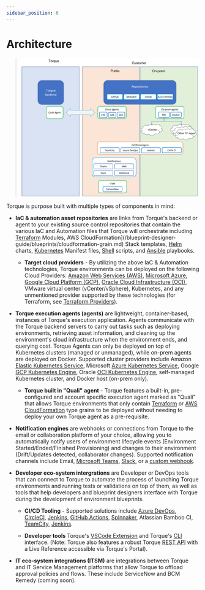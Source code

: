 ```yaml
---
sidebar_position: 6
---
```


# Architecture

> ![Locale Dropdown](/img/torque-architecture.png)

Torque is purpose built with multiple types of components in mind: 

- __IaC & automation asset repositories__ are links from Torque's backend or agent to your existing source control repositories that contain the various IaC and Automation files that Torque will orchestrate including [Terraform](/blueprint-designer-guide/blueprints/terraform-grain.md) Modules, AWS CloudFormation](/blueprint-designer-guide/blueprints/cloudformation-grain.md) Stack templates, [Helm](/blueprint-designer-guide/blueprints/helm-grain.md) charts, [Kubernetes](/blueprint-designer-guide/blueprints/kubernetes-grain.md) Manifest files, [Shell](/blueprint-designer-guide/blueprints/shell-grain.md) scripts, and [Ansible](/blueprint-designer-guide/blueprints/ansible-grain.md) playbooks. 

  - __Target cloud providers__ - By utilizing the above IaC & Automation technologies, Torque environments can be deployed on the following Cloud Providers: [Amazon Web Services (AWS)](https://aws.amazon.com/), [Microsoft Azure](https://azure.microsoft.com/), [Google Cloud Platform (GCP)](https://cloud.google.com/), [Oracle Cloud Infrastructure (OCI)](https://www.oracle.com/cloud/), VMware virtual center (vCenter/vSphere), Kubernetes, and any unmentioned provider supported by these technologies (for Terraform, see [Terraform Providers](https://registry.terraform.io/browse/providers)). 

- __Torque execution agents (agents)__ are lightweight, container-based, instances of Torque's execution application. Agents communicate with the Torque backend servers to carry out tasks such as deploying environments, retrieving asset information, and cleaning up the environment's cloud infrastructure when the environment ends, and querying cost. Torque Agents can only be deployed on top of Kubernetes clusters (managed or unmanaged), while on-prem agents are deployed on Docker. Supported cluster providers include Amazon [Elastic Kubernetes Service](https://aws.amazon.com/eks/), Microsoft [Azure Kubernetes Service](https://azure.microsoft.com/en-us/products/kubernetes-service), Google [GCP Kubernetes Engine](https://cloud.google.com/kubernetes-engine), Oracle [OCI Kubernetes Engine](https://www.oracle.com/cloud/cloud-native/container-engine-kubernetes/), self-managed Kubernetes cluster, and Docker host (on-prem only).

  - __Torque built in "Quali" agent__ - Torque features a built-in, pre-configured and account specific execution agent marked as "Quali" that allows Torque environments that only contain [Terraform](/blueprint-designer-guide/blueprints/terraform-grain.md) or [AWS CloudFormation](/blueprint-designer-guide/blueprints/cloudformation-grain.md) type grains to be deployed without needing to deploy your own Torque agent as a pre-requisite.

- __Notification engines__ are webhooks or connections from Torque to the email or collaboration platform of your choice, allowing you to automatically notify users of environment lifecycle events (Environment Started/Ended/Finished Provisioning) and changes to their environment (Drift/Updates detected, collaborator changes). Supported notification channels include Email, [Microsoft Teams](https://www.microsoft.com/en-us/microsoft-teams/group-chat-software), [Slack](https://slack.com), or a [custom webhook](/admin-guide/notifications.md).

- __Developer eco-system intergrations__ are Developer or DevOps tools that can connect to Torque to automate the process of launching Torque environments and running tests or validations on top of them, as well as tools that help developers and blueprint designers interface with Torque during the development of environment blueprints.
  - __CI/CD Tooling__ - Supported solutions include [Azure DevOps](/eco-system/ci-cd-tooling/azure-devops.md), [CircleCI](/eco-system/ci-cd-tooling/circle-ci.md), [Jenkins](/eco-system/ci-cd-tooling/jenkins.md), [GitHub Actions](/eco-system/ci-cd-tooling/github-actions.md), [Spinnaker](/eco-system/ci-cd-tooling/spinnaker.md), Atlassian Bamboo CI, [TeamCity](/eco-system/ci-cd-tooling/teamcity.md), [Jenkins](/eco-system/ci-cd-tooling/jenkins.md).

  - __Developer tools__ Torque's [VSCode Extension](/eco-system/dev-tools/vs-plugin.md) and Torque's [CLI](/eco-system/dev-tools/torque-cli.md) interface. (Note: Torque also features a robust Torque [REST API](/rest-api/rest-api.md) with a Live Reference accessible via Torque's Portal).

- __IT eco-system integrations (ITSM)__ are integrations between Torque and IT Service Management platforms that allow Torque to offload approval policies and flows. These include ServiceNow and BCM Remedy (coming soon).